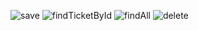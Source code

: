 ![save](https://github.com/nguyenduybao1/test/assets/100182329/41303971-e0da-4cdb-9950-91f6e8699818)
![findTicketById](https://github.com/nguyenduybao1/test/assets/100182329/e9a80da6-c3a4-4829-9cae-79456fb5fc0b)
![findAll](https://github.com/nguyenduybao1/test/assets/100182329/d1a5d0be-81bc-4962-ac78-65d5c61f8949)
![delete](https://github.com/nguyenduybao1/test/assets/100182329/347efc69-42bf-4175-a285-1c5e37452946)
